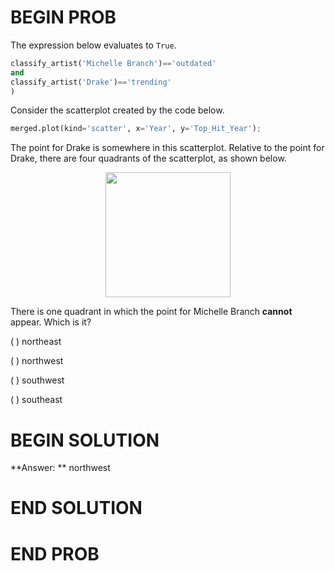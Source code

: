# BEGIN PROB

The expression below evaluates to `True`.

```py
classify_artist('Michelle Branch')=='outdated' 
and 
classify_artist('Drake')=='trending'
)
```

Consider the scatterplot created by the code below.

```py
merged.plot(kind='scatter', x='Year', y='Top_Hit_Year');
```

The point for Drake is somewhere in this scatterplot. Relative to the point for Drake, there are four quadrants of the scatterplot, as shown below.

<center><img src='../assets/images/sp22-midterm/drake-quadrants.png' width=200></center>

There is one quadrant in which the point for Michelle Branch **cannot** appear. Which is it?


( ) northeast

( ) northwest

( ) southwest

( ) southeast

# BEGIN SOLUTION

**Answer: ** northwest

# END SOLUTION


# END PROB